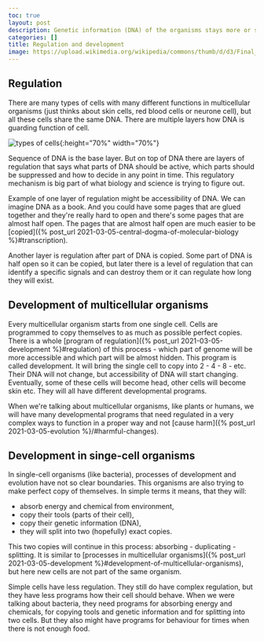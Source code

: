```yaml
---
toc: true
layout: post
description: Genetic information (DNA) of the organisms stays more or slightly less the same during whole life or organism. But cell are behaving differently in different environment and in different stages of life. Multicellular organisms have the same DNA in each cell and we know that we can find many very different cells these organisms (as ourselves). There are multiple mechanisms in cell taking care of this behaviour.
categories: []
title: Regulation and development
image: https://upload.wikimedia.org/wikipedia/commons/thumb/d/d3/Final_stem_cell_differentiation_%281%29.svg/2560px-Final_stem_cell_differentiation_%281%29.svg.png
---
```


## Regulation

There are many types of cells with many different functions in multicellular organisms (just thinks about skin cells, red blood cells or neurone cell), but all these cells share the same DNA. There are multiple layers how DNA is guarding function of cell.

![types of cells](https://upload.wikimedia.org/wikipedia/commons/thumb/d/d3/Final_stem_cell_differentiation_%281%29.svg/2560px-Final_stem_cell_differentiation_%281%29.svg.png){:height="70%" width="70%"}

Sequence of DNA is the base layer. But on top of DNA there are layers of regulation that says what parts of DNA should be active, which parts should be suppressed and how to decide in any point in time. This regulatory mechanism is big part of what biology and science is trying to figure out.

Example of one layer of regulation might be accessibility of DNA. We can imagine DNA as a book. And you could have some pages that are glued together and they're really hard to open and there's some pages that are almost half open. The pages that are almost half open are much easier to be [copied]({% post_url 2021-03-05-central-dogma-of-molecular-biology %}#transcription).

Another layer is regulation after part of DNA is copied. Some part of DNA is half open so it can be copied, but later there is a level of regulation that can identify a specific signals and can destroy them or it can regulate how long they will exist.

## Development of multicellular organisms

Every multicellular organism starts from one single cell. Cells are programmed to copy themselves to as much as possible perfect copies. There is a whole [program of regulation]({% post_url 2021-03-05-development %}#regulation) of this process - which part of genome will be more accessible and which part will be almost hidden. This program is called development. It will bring the single cell to copy into 2 - 4 - 8 - etc. Their DNA will not change, but accessibility of DNA will start changing. Eventually, some of these cells will become head, other cells will become skin etc. They will all have different developmental programs.

When we're talking about multicellular organisms, like plants or humans, we will have many developmental programs that need regulated in a very complex ways to function in a proper way and not [cause harm]({% post_url 2021-03-05-evolution %}/#harmful-changes).

## Development in singe-cell organisms

In single-cell organisms (like bacteria), processes of development and evolution have not so clear boundaries. This organisms are also trying to make perfect copy of themselves.
In simple terms it means, that they will:
 - absorb energy and chemical from environment,
 - copy their tools (parts of their cell),
 - copy their genetic information (DNA),
 - they will split into two (hopefully) exact copies.

This two copies will continue in this process: absorbing - duplicating - splitting. It is similar to [processes in multicellular organisms]({% post_url 2021-03-05-development %}#development-of-multicellular-organisms), but here new cells are not part of the same organism.

Simple cells have less regulation. They still do have complex regulation, but they have less programs how their cell should behave. When we were talking about bacteria, they need programs for absorbing energy and chemicals, for copying tools and genetic information and for splitting into two cells. But they also might have programs for behaviour for times when there is not enough food.
